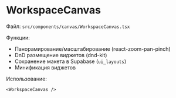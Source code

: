 # WorkspaceCanvas

Файл: `src/components/canvas/WorkspaceCanvas.tsx`

Функции:
- Панорамирование/масштабирование (react-zoom-pan-pinch)
- DnD размещение виджетов (dnd-kit)
- Сохранение макета в Supabase (`ui_layouts`)
- Минификация виджетов

Использование:
```tsx
<WorkspaceCanvas />
```